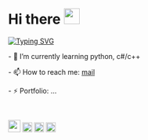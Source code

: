 <h1 align="left">Hi there
<img src="https://github.com/blackcater/blackcater/raw/main/images/Hi.gif" height="32"/></h1>

[![Typing SVG](https://readme-typing-svg.demolab.com/?lines=I`m+a+junior+developer;and+student+from+Moscow)](https://git.io/typing-svg)

<p>- 🌱 I’m currently learning python, c#/c++</p>
<p>- 📫 How to reach me: <a href="mailto:bernikolay09@gmail.com">mail</a></p>
<p>- ⚡ Portfolio: ...</p><br />

<img height="25" width="25" src="https://cdn.simpleicons.org/arduino/white"/>      <img height="20" width="20" src="https://cdn.simpleicons.org/cplusplus/white"/>      <img height="20" width="20" src="https://cdn.simpleicons.org/pycharm/white"/>        <img height="20" width="20" src="https://cdn.simpleicons.org/sharp/white"/>

